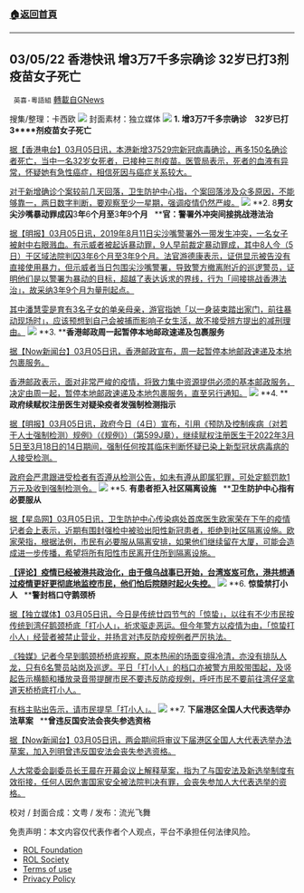 ###  [:house:返回首頁](https://github.com/ourhimalayas/txt)
---


## 03/05/22 香港快讯 增3万7千多宗确诊 32岁已打3剂疫苗女子死亡
` 英喜-粵語組` [轉載自GNews](https://gnews.org/zh-hans/2111408/)

搜集/整理：卡西欧
![](https://assets.gnews.org/wp-content/uploads/2022/03/0304fenmian.jpg)
封面素材：独立媒体
![](https://assets.gnews.org/wp-content/uploads/2022/03/2022-03-05-1.png)
**1. ****增****3****万****7****千多宗确诊　****32****岁已打****3****剂疫苗女子死亡**

[据【香港电台】03月05日讯，本港新增37529宗新冠病毒确诊，再多150名确诊者死亡，当中一名32岁女死者，已接种三剂疫苗。医管局表示，死者的血液有异常，怀疑她有急性癌症，相信死因与癌症关系较大。](https://news.rthk.hk/rthk/ch/component/k2/1637348-20220305.htm)

[对于新增确诊个案较前几天回落，卫生防护中心指，个案回落涉及众多原因，不能够靠一，两日数字判断，要观察至少一星期，强调疫情仍然严峻。](https://news.rthk.hk/rthk/ch/component/k2/1637348-20220305.htm)
![](https://assets.gnews.org/wp-content/uploads/2022/03/2022-03-05-2.png)
**2. 8****男女尖沙嘴暴动罪成囚****3****年****6****个月至****3****年****9****个月****   ****官：警署外冲突间接挑战港法治**

[据【明报】03月05日讯，2019年8月11日尖沙嘴警署外一带发生冲突，一名女子被射中右眼溅血。有示威者被起诉暴动罪，9人早前裁定暴动罪成，其中8人今（5日）于区域法院判囚3年6个月至3年9个月。法官游德康表示，证供显示被告没有直接使用暴力，但示威者当日包围尖沙嘴警署，导致警方撤离附近的巡逻警员，证明他们是以警署为暴动的目标，超越了表达诉求的界线，行为「间接挑战香港法治」，故采纳3年9个月为量刑起点。](https://news.mingpao.com/ins/港聞/article/20220305/s00001/1646455563710/8男女尖沙嘴暴動罪成囚3年6個月至3年9個月-官-警署外衝突間接挑戰港法治)

[其中潘慧雯是育有3名子女的单亲母亲，游官指她「以一身装束踏出家门，前往暴动现场时」，应该预想到自己会被捕而影响子女生活，故不接受辨方提出的减刑理由。](https://news.mingpao.com/ins/港聞/article/20220305/s00001/1646455563710/8男女尖沙嘴暴動罪成囚3年6個月至3年9個月-官-警署外衝突間接挑戰港法治)
![](https://assets.gnews.org/wp-content/uploads/2022/03/2022-03-05-3.png)
**3. ****香港邮政周一起暂停本地邮政速递及包裹服务**

[据【Now新闻台】03月05日讯，香港邮政宣布，周一起暂停本地邮政速递及本地包裹服务。](https://news.now.com/home/local/player?newsId=468586)

[香港邮政表示，面对非常严峻的疫情，将致力集中资源提供必须的基本邮政服务，决定由周一起，暂停本地邮政速递及本地包裹服务，直至另行通知。](https://news.now.com/home/local/player?newsId=468586)
![](https://assets.gnews.org/wp-content/uploads/2022/03/2022-03-05-4.png)
**4. ****政府续赋权注册医生对疑染疫者发强制检测指示**

[据【明报】03月05日讯，政府今日（4日）宣布，引用《预防及控制疾病（对若干人士强制检测）规例》（《规例》）（第599J章），继续赋权注册医生于2022年3月5日至3月18日的14日期间，强制任何按其临床判断怀疑已染上新型冠状病毒病的人接受检测。](https://news.mingpao.com/ins/港聞/article/20220304/s00001/1646388141895/新冠疫情-政府續賦權註冊醫生對疑染疫者發強制檢測指示)

[政府会严肃跟进受检者有否遵从检测公告，如未有遵从即属犯罪，可处定额罚款1万元及收到强制检测令。](https://news.mingpao.com/ins/港聞/article/20220304/s00001/1646388141895/新冠疫情-政府續賦權註冊醫生對疑染疫者發強制檢測指示)
![](https://assets.gnews.org/wp-content/uploads/2022/03/2022-03-05-5.png)
**5. ****有患者拒入社区隔离设施****   ****卫生防护中心指有必要服从**

[据【星岛网】03月05日讯，卫生防护中心传染病处首席医生欧家荣在下午的疫情记者会上表示，近期有围封强检中被验出阳性新冠患者，拒绝到社区隔离设施。欧家荣指，根据法例，市民有必要服从隔离安排，如果他们继续留在大厦，可能会造成进一步传播，希望将所有阳性市民离开住所到隔离设施。](https://std.stheadline.com/realtime/article/1815494/即時-港聞-疫情消息-有患者拒入社區隔離設施-衞生防護中心指有必要服從)

**[【评论】疫情已经被港共政治化，由于俄乌战事已开始，台湾岌岌可危，港共想通过疫情更好更彻底地监控市民，他们怕后院随时起火失控。](https://std.stheadline.com/realtime/article/1815494/即時-港聞-疫情消息-有患者拒入社區隔離設施-衞生防護中心指有必要服從)**
![](https://assets.gnews.org/wp-content/uploads/2022/03/2022-03-05-6.png)
**6. ****惊蛰禁打小人****   ****警封档口守鹅颈桥**

[据【独立媒体】03月05日讯，今日是传统廿四节气的「惊蛰」，以往有不少市民按传统到湾仔鹅颈桥底「打小人」，祈求驱走恶运。但今年警方以疫情为由，「惊蛰打小人」经营者被禁止营业，并扬言对违反防疫规例者严厉执法。](https://www.inmediahk.net/node/政經/驚蟄禁打小人-警封檔口守鵝頸橋)

[《独媒》记者今早到鹅颈桥桥底视察，原本热闹的场面变得冷清，亦没有排队人龙，只有6名警员站岗及巡逻。平日「打小人」的档口亦被警方用胶带围起，及竖起告示横额和播放录音带提醒市民不要违反防疫规例，呼吁巿民不要前往湾仔坚拿道天桥桥底打小人。](https://www.inmediahk.net/node/政經/驚蟄禁打小人-警封檔口守鵝頸橋)

[有档主贴出告示，请市民提早「打小人」。](https://www.inmediahk.net/node/政經/驚蟄禁打小人-警封檔口守鵝頸橋)
![](https://assets.gnews.org/wp-content/uploads/2022/03/2022-03-05-7.png)
**7. ****下届港区全国人大代表选举办法草案****   ****曾违反国安法会丧失参选资格**

[据【Now新闻台】03月05日讯，两会期间将审议下届港区全国人大代表选举办法草案，加入列明曾违反国安法会丧失参选资格。](https://news.now.com/home/local/player?newsId=468572)

[人大常委会副委员长王晨在开幕会议上解释草案，指为了与国安法及新选举制度有效衔接，任何人因危害国家安全被法院判决有罪，会丧失参加人大代表选举的资格。](https://news.now.com/home/local/player?newsId=468572)

校对 / 封面合成：文粤 / 发布：流光飞舞

 

免责声明：本文内容仅代表作者个人观点，平台不承担任何法律风险。

- [ROL Foundation](https://rolfoundation.org/)
- [ROL Society](https://rolsociety.org/)
- [Terms of use](https://gnews.org/terms-of-use-3/)
- [Privacy Policy](https://gnews.org/privacy-policy/)

